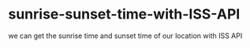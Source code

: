 # sunrise-sunset-time-with-ISS-API
we can get the sunrise time and sunset time of our location with ISS API
